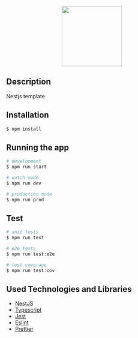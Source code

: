 <div style="display: flex; justify-content: center;">
  <a href="http://nestjs.com/" target="blank" style="margin-right:3rem;">
    <img src="https://docs.nestjs.com/assets/logo-small.svg" width="160" style="height: 160px;" />
  </a>
</div>

## Description

Nestjs template

## Installation

```bash
$ npm install
```

## Running the app

```bash
# development
$ npm run start

# watch mode
$ npm run dev

# production mode
$ npm run prod
```

## Test

```bash
# unit tests
$ npm run test

# e2e tests
$ npm run test:e2e

# test coverage
$ npm run test:cov
```

## Used Technologies and Libraries

- [NestJS](https://nestjs.com/)
- [Typescript](https://www.typescriptlang.org/)
- [Jest](https://jestjs.io/)
- [Eslint](https://eslint.org/)
- [Prettier](https://prettier.io/)
